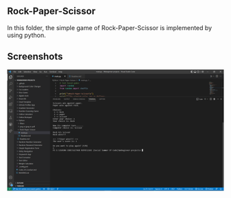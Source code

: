 ## Rock-Paper-Scissor
In this folder, the simple game of Rock-Paper-Scissor is implemented by using python.

## Screenshots
![screenshot](screenshot.png)
